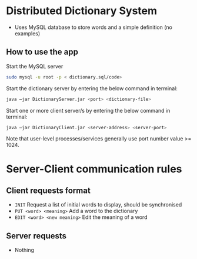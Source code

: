 # Distributed Dictionary System

- Uses MySQL database to store words and a simple definition (no examples)

## How to use the app
Start the MySQL server 
```sh
sudo mysql -u root -p < dictionary.sql/code>
```

Start the dictionary server by entering the below command in terminal:
```sh
java –jar DictionaryServer.jar <port> <dictionary-file>
```
Start one or more client server/s by entering the below command in terminal:
```sh
java –jar DictionaryClient.jar <server-address> <server-port>
```

Note that user-level processes/services generally use port number value >= 1024.

# Server-Client communication rules
## Client requests format
- `INIT` Request a list of initial words to display, should be synchronised
- `PUT <word> <meaning>` Add a word to the dictionary
- `EDIT <word> <new meaning>` Edit the meaning of a word

## Server requests 
- Nothing
